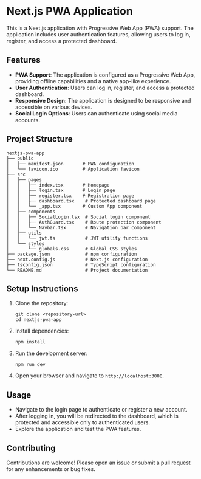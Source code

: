 # Next.js PWA Application

This is a Next.js application with Progressive Web App (PWA) support. The application includes user authentication features, allowing users to log in, register, and access a protected dashboard.

## Features

- **PWA Support**: The application is configured as a Progressive Web App, providing offline capabilities and a native app-like experience.
- **User Authentication**: Users can log in, register, and access a protected dashboard.
- **Responsive Design**: The application is designed to be responsive and accessible on various devices.
- **Social Login Options**: Users can authenticate using social media accounts.

## Project Structure

```
nextjs-pwa-app
├── public
│   ├── manifest.json       # PWA configuration
│   └── favicon.ico         # Application favicon
├── src
│   ├── pages
│   │   ├── index.tsx       # Homepage
│   │   ├── login.tsx       # Login page
│   │   ├── register.tsx    # Registration page
│   │   ├── dashboard.tsx    # Protected dashboard page
│   │   └── _app.tsx        # Custom App component
│   ├── components
│   │   ├── SocialLogin.tsx  # Social login component
│   │   ├── AuthGuard.tsx    # Route protection component
│   │   └── Navbar.tsx       # Navigation bar component
│   ├── utils
│   │   └── jwt.ts           # JWT utility functions
│   └── styles
│       └── globals.css      # Global CSS styles
├── package.json             # npm configuration
├── next.config.js           # Next.js configuration
├── tsconfig.json            # TypeScript configuration
└── README.md                # Project documentation
```

## Setup Instructions

1. Clone the repository:
   ```
   git clone <repository-url>
   cd nextjs-pwa-app
   ```

2. Install dependencies:
   ```
   npm install
   ```

3. Run the development server:
   ```
   npm run dev
   ```

4. Open your browser and navigate to `http://localhost:3000`.

## Usage

- Navigate to the login page to authenticate or register a new account.
- After logging in, you will be redirected to the dashboard, which is protected and accessible only to authenticated users.
- Explore the application and test the PWA features.

## Contributing

Contributions are welcome! Please open an issue or submit a pull request for any enhancements or bug fixes.